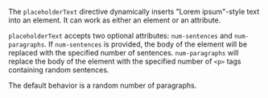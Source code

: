 The `placeholderText` directive dynamically inserts "Lorem ipsum"-style text
into an element. It can work as either an element or an attribute. 

`placeholderText` accepts two optional attributes: `num-sentences` and
`num-paragraphs`. If `num-sentences` is provided, the body of the element will
be replaced with the specified number of sentences. `num-paragraphs` will
replace the body of the element with the specified number of `<p>` tags
containing random sentences. 

The default behavior is a random number of paragraphs.
